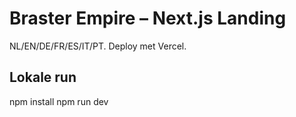 # Braster Empire – Next.js Landing
NL/EN/DE/FR/ES/IT/PT. Deploy met Vercel.

## Lokale run
npm install
npm run dev
